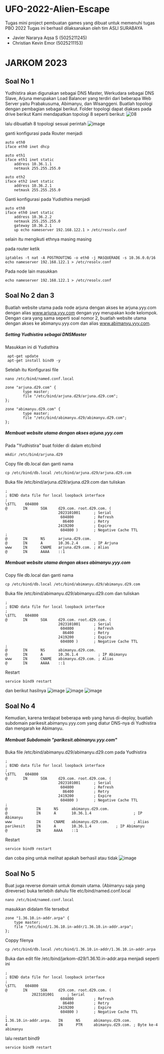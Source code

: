 # UFO-2022-Alien-Escape
Tugas mini project pembuatan games yang dibuat untuk memenuhi tugas PBO 2022
Tugas ini berhasil dilaksanakan oleh tim ASLI SURABAYA
- Javier Nararya Aqsa S (5025211245)
- Christian Kevin Emor (5025211153)

# JARKOM 2023
## Soal No 1
Yudhistira akan digunakan sebagai DNS Master, Werkudara sebagai DNS Slave, Arjuna merupakan Load Balancer yang terdiri dari beberapa Web Server yaitu Prabakusuma, Abimanyu, dan Wisanggeni. Buatlah topologi dengan pembagian sebagai berikut. Folder topologi dapat diakses pada drive berikut 
Kami mendapatkan topologi 8 seperti berikut:
![08](https://github.com/Chrstnkevin/UFO-2022-Alien-Escape/assets/97864068/54364057-1a61-4d65-aaf5-d1d50595396b)

lalu dibuatlah 8 topologi sesuai perintah
![image](https://github.com/Chrstnkevin/UFO-2022-Alien-Escape/assets/97864068/272845b2-c000-4d4e-a9f5-df83d3d25cc2)

ganti konfigurasi pada Router menjadi
````
auto eth0
iface eth0 inet dhcp

auto eth1
iface eth1 inet static
	address 10.36.1.1
	netmask 255.255.255.0

auto eth2
iface eth2 inet static
	address 10.36.2.1
	netmask 255.255.255.0
````

Ganti konfigurasi pada Yudisthira menjadi
````
auto eth0
iface eth0 inet static
	address 10.36.2.2
	netmask 255.255.255.0
	gateway 10.36.2.1
	up echo nameserver 192.168.122.1 > /etc/resolv.conf
````
selain itu mengikuti ethnya masing masing

pada router ketik
````
iptables -t nat -A POSTROUTING -o eth0 -j MASQUERADE -s 10.36.0.0/16
echo nameserver 192.168.122.1 > /etc/resolv.conf
````

Pada node lain masukkan
````
echo nameserver 192.168.122.1 > /etc/resolv.conf
````

## Soal No 2 dan 3
Buatlah website utama pada node arjuna dengan akses ke arjuna.yyy.com dengan alias www.arjuna.yyy.com dengan yyy merupakan kode kelompok. Dengan cara yang sama seperti soal nomor 2, buatlah website utama dengan akses ke abimanyu.yyy.com dan alias www.abimanyu.yyy.com.
##### Setting Yudhistira sebagai DNSMaster
Masukkan ini di Yudisthira
````
 apt-get update
 apt-get install bind9 -y
````

Setelah itu Konfigurasi file
````
nano /etc/bind/named.conf.local
````

````
zone "arjuna.d29.com" {
        type master;
        file "/etc/bind/arjuna.d29/arjuna.d29.com";
};

zone "abimanyu.d29.com" {
        type master;
        file "/etc/bind/abimanyu.d29/abimanyu.d29.com";
};
````
##### Membuat website utama dengan akses arjuna.yyy.com
Pada "Yudhistira" buat folder di dalam etc/bind
````
mkdir /etc/bind/arjuna.d29
````
Copy file db.local dan ganti nama
````
cp /etc/bind/db.local /etc/bind/arjuna.d29/arjuna.d29.com
````

Buka file /etc/bind/arjuna.d29/arjuna.d29.com dan tuliskan
````
;
; BIND data file for local loopback interface
;
\$TTL    604800
@       IN      SOA     d29.com. root.d29.com. (
                        2023101001      ; Serial
                         604800         ; Refresh
                          86400         ; Retry
                        2419200         ; Expire
                         604800 )       ; Negative Cache TTL
;
@       IN      NS      arjuna.d29.com.
@       IN      A       10.36.2.4       ; IP Arjuna 
www     IN      CNAME   arjuna.d29.com. ; Alias
@       IN      AAAA    ::1
````

##### Membuat website utama dengan akses abimanyu.yyy.com
Copy file db.local dan ganti nama
````
cp /etc/bind/db.local /etc/bind/abimanyu.d29/abimanyu.d29.com
````

Buka file /etc/bind/abimanyu.d29/abimanyu.d29.com dan tuliskan
````
;
; BIND data file for local loopback interface
;
\$TTL    604800
@       IN      SOA     d29.com. root.d29.com. (
                        2023101001      ; Serial
                         604800         ; Refresh
                          86400         ; Retry
                        2419200         ; Expire
                         604800 )       ; Negative Cache TTL
;
@       IN      NS      abimanyu.d29.com.
@       IN      A       10.36.1.4         ; IP Abimanyu 
www     IN      CNAME   abimanyu.d29.com. ; Alias
@       IN      AAAA    ::1
````

Restart
````
service bind9 restart
````
dan berikut hasilnya
![image](https://github.com/Chrstnkevin/UFO-2022-Alien-Escape/assets/97864068/98414ddd-239e-473a-b571-00ce5619a75e)
![image](https://github.com/Chrstnkevin/UFO-2022-Alien-Escape/assets/97864068/51308635-4ffd-4119-adca-340c55f5fb5c)
![image](https://github.com/Chrstnkevin/UFO-2022-Alien-Escape/assets/97864068/bfa8809b-c6d1-4452-9d44-4207efb12bb8)

## Soal No 4
Kemudian, karena terdapat beberapa web yang harus di-deploy, buatlah subdomain parikesit.abimanyu.yyy.com yang diatur DNS-nya di Yudhistira dan mengarah ke Abimanyu.
##### Membuat Subdomain "parikesit.abimanyu.yyy.com"
Buka file /etc/bind/abimanyu.d29/abimanyu.d29.com pada Yudhistira
````
;
; BIND data file for local loopback interface
;
\$TTL    604800
@       IN      SOA     d29.com. root.d29.com. (
                        2023101001      ; Serial
                         604800         ; Refresh
                          86400         ; Retry
                        2419200         ; Expire
                         604800 )       ; Negative Cache TTL
;
@             IN      NS      abimanyu.d29.com.
@             IN      A       10.36.1.4                   ; IP Abimanyu 
www           IN      CNAME   abimanyu.d29.com.           ; Alias
parikesit     IN      A	      10.36.1.4			  ; IP Abimanyu
@             IN      AAAA    ::1
````

Restart
````
service bind9 restart
````
dan coba ping untuk melihat apakah berhasil atau tidak
![image](https://github.com/Chrstnkevin/UFO-2022-Alien-Escape/assets/97864068/919d972b-3918-4828-a1d6-4dcf8a503f13)

## Soal No 5
Buat juga reverse domain untuk domain utama. (Abimanyu saja yang direverse)
buka terlebih dahulu file etc/bind/named.conf.local
````
nano /etc/bind/named.conf.local
````

masukkan didalam file tersebut
````
zone "1.36.10.in-addr.arpa" { 
    type master;
    file "/etc/bind/1.36.10.in-addr/1.36.10.in-addr.arpa";
};
````

Coppy filenya
````
cp /etc/bind/db.local /etc/bind/1.36.10.in-addr/1.36.10.in-addr.arpa
````

Buka dan edit file /etc/bind/jarkom-d29/1.36.10.in-addr.arpa menjadi seperti ini
````
;
; BIND data file for local loopback interface
;
\$TTL    604800
@       IN      SOA     d29.com. root.d29.com. (
			2023101001      ; Serial
                         604800         ; Refresh
                          86400         ; Retry
                        2419200         ; Expire
                         604800 )       ; Negative Cache TTL
;
1.36.10.in-addr.arpa.   IN      NS      abimanyu.d29.com.
4                       IN      PTR     abimanyu.d29.com. ; Byte ke-4 abimanyu
````
lalu restart bind9
````
service bind9 restart
````

